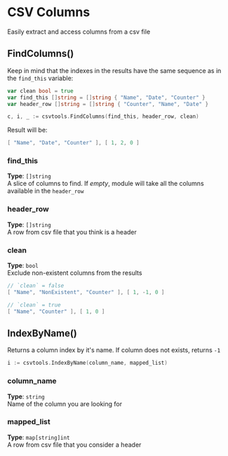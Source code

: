 # CSV Columns
Easily extract and access columns from a csv file



## FindColumns()

Keep in mind that the indexes in the results have the same sequence as in the `find_this` variable:

```go
var clean bool = true
var find_this []string = []string { "Name", "Date", "Counter" }
var header_row []string = []string { "Counter", "Name", "Date" }

c, i, _ := csvtools.FindColumns(find_this, header_row, clean)
```

Result will be:

```go
[ "Name", "Date", "Counter" ], [ 1, 2, 0 ]
```


### find_this
**Type**: `[]string`   
A slice of columns to find. If _empty_, module will take all the columns available in the `header_row`


### header_row
**Type**: `[]string`   
A row from csv file that you think is a header


### clean
**Type**: `bool`   
Exclude non-existent columns from the results

```go
// `clean` = false
[ "Name", "NonExistent", "Counter" ], [ 1, -1, 0 ]

// `clean` = true
[ "Name", "Counter" ], [ 1, 0 ]
```



## IndexByName()

Returns a column index by it's name. If column does not exists, returns `-1`

```go
i := csvtools.IndexByName(column_name, mapped_list)
```

### column_name
**Type**: `string`   
Name of the column you are looking for


### mapped_list
**Type**: `map[string]int`   
A row from csv file that you consider a header
